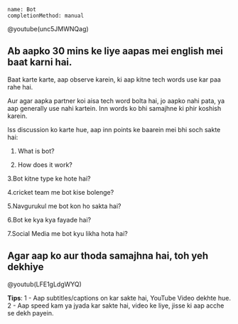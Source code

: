 ```ngMeta
name: Bot
completionMethod: manual
```

@youtube(unc5JMWNQag)


## Ab aapko 30 mins ke liye aapas mei english mei baat karni hai.
Baat karte karte, aap observe karein, ki aap kitne tech words use kar paa rahe hai.

Aur agar aapka partner koi aisa tech word bolta hai, jo aapko nahi pata, ya aap generally use nahi kartein. Inn words ko bhi samajhne ki phir koshish karein.

Iss discussion ko karte hue, aap inn points ke baarein mei bhi soch sakte hai:

1. What is bot?

2. How does it work?

3.Bot kitne type ke hote hai?

4.cricket team me bot kise bolenge?

5.Navgurukul me bot kon ho sakta hai?

6.Bot ke kya kya fayade hai?

7.Social Media me bot kyu likha hota hai?

## Agar aap ko aur thoda samajhna hai, toh yeh dekhiye

@youtub(LFE1gLdgWYQ)


**Tips**: 
1 - Aap subtitles/captions on kar sakte hai, YouTube Video dekhte hue. 
2 - Aap speed kam ya jyada kar sakte hai, video ke liye, jisse ki aap acche se dekh payein.
